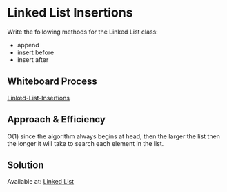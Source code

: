 # Linked List Insertions
Write the following methods for the Linked List class:
- append
- insert before
- insert after

## Whiteboard Process
[Linked-List-Insertions](/python/docs/linked_list_insertions/linked-list-insertions.jpg)

## Approach & Efficiency
O(1) since the algorithm always begins at head, then the larger the list then the longer it will take to search each element in the list.

## Solution
Available at: [Linked List](/python/data_structures/linked_list.py)